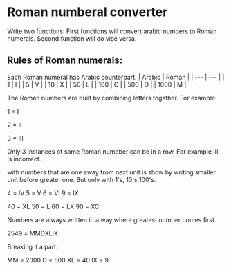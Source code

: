 # Roman numberal converter

Write two functions:
First functions will convert arabic numbers to Roman numerals.
Second function will do vise versa.

## Rules of Roman numerals:

Each Roman numeral has Arabic counterpart.
| Arabic | Roman |
| --- | --- |
| 1 | I |
| 5 | V |
| 10 | X |
| 50 | L |
| 100 | C |
| 500 | D |
| 1000 | M |

The Roman numbers are built by combining letters togather.
For example:

1 = I

2 = II

3 = III

Only 3 instances of same Roman numeber can be in a row.
For example IIII is incorrect.

with numbers that are one away from next unit is show by writing smaller unit before greater one. But only with 1's, 10's 100's.

4 = IV
5 = V
6 = VI
9 = IX

40 = XL
50 = L
60 = LX
90 = XC

Numbers are always written in a way where greatest number comes first.

2549 = MMDXLIX

Breaking it a part:

MM = 2000
D = 500
XL = 40
IX = 9